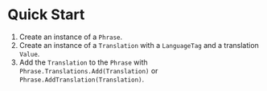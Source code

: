 # Quick Start
1. Create an instance of a `Phrase`.
1. Create an instance of a `Translation` with a `LanguageTag` and a translation `Value`.
1. Add the `Translation` to the `Phrase` with `Phrase.Translations.Add(Translation)` or `Phrase.AddTranslation(Translation)`.